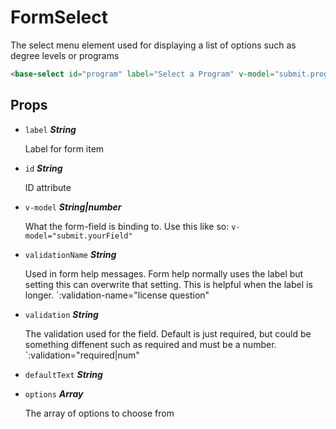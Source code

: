 
# FormSelect
The select menu element used for displaying a list of options
such as degree levels or programs

```html
<base-select id="program" label="Select a Program" v-model="submit.program" :options="programs"/>
```

## Props


- `label` ***String***

  Label for form item

- `id` ***String***

  ID attribute

- `v-model` ***String|number***

  What the form-field is binding to.
Use this like so: `v-model="submit.yourField"`

- `validationName` ***String***

  Used in form help messages.
Form help normally uses the label but setting this can overwrite that setting.
This is helpful when the label is longer. `:validation-name="license question"

- `validation` ***String***

  The validation used for the field. Default is just required,
but could be something diffenent such as required and must be a number.
`:validation="required|num"

- `defaultText` ***String***

  

- `options` ***Array***

  The array of options to choose from







